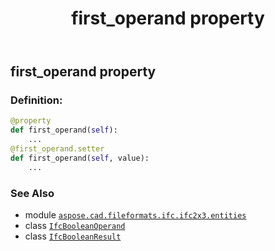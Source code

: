 ﻿---
title: first_operand property
second_title: Aspose.CAD for Python via .NET API References
description: 
type: docs
weight: 50
url: /python-net/aspose.cad.fileformats.ifc.ifc2x3.entities/ifcbooleanresult/first_operand/
is_root: false
---

## first_operand property

### Definition:
```python
@property
def first_operand(self):
    ...
@first_operand.setter
def first_operand(self, value):
    ...
```

### See Also
* module [`aspose.cad.fileformats.ifc.ifc2x3.entities`](../../)
* class [`IfcBooleanOperand`](/cad/python-net/aspose.cad.fileformats.ifc.ifc2x3.types/ifcbooleanoperand)
* class [`IfcBooleanResult`](/cad/python-net/aspose.cad.fileformats.ifc.ifc2x3.entities/ifcbooleanresult)
